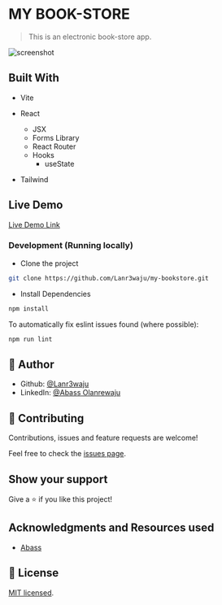 # MY BOOK-STORE

> This is an electronic book-store app.

![screenshot](./)

## Built With

- Vite

- React

  - JSX
  - Forms Library
  - React Router
  - Hooks
    - useState

- Tailwind

## Live Demo

[Live Demo Link](https://lanr3-bookstore.netlify.app/)

### Development (Running locally)

- Clone the project

```bash
git clone https://github.com/Lanr3waju/my-bookstore.git

```

- Install Dependencies

```bash
npm install
```

To automatically fix eslint issues found (where possible):

```bash
npm run lint
```

## 👤 Author

- Github: [@Lanr3waju](https://github.com/Lanr3waju>)
- LinkedIn: [@Abass Olanrewaju](https://www.linkedin.com/in/lanr3waju/)

## 🤝 Contributing

Contributions, issues and feature requests are welcome!

Feel free to check the [issues page](../../issues).

## Show your support

Give a ⭐️ if you like this project!

## Acknowledgments and Resources used

- [Abass](/)

## 📝 License

[MIT licensed](./LICENSE).
